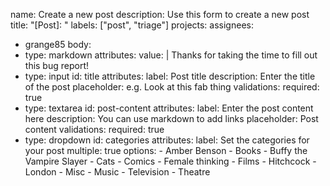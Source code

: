 name: Create a new post
description: Use this form to create a new post
title: "[Post]: "
labels: ["post", "triage"]
projects:
assignees:
  - grange85
body:
  - type: markdown
    attributes:
      value: |
        Thanks for taking the time to fill out this bug report!
  - type: input
    id: title
    attributes:
      label: Post title
      description: Enter the title of the post
      placeholder: e.g. Look at this fab thing
    validations:
      required: true
  - type: textarea
    id: post-content
    attributes:
      label: Enter the post content  here
      description: You can use markdown to add links
      placeholder: Post content
    validations:
      required: true
  - type: dropdown
    id: categories
    attributes:
      label: Set the categories for your post
      multiple: true
      options:
        - Amber Benson
        - Books
        - Buffy the Vampire Slayer
        - Cats
        - Comics
        - Female thinking
        - Films
        - Hitchcock
        - London
        - Misc
        - Music
        - Television
        - Theatre

